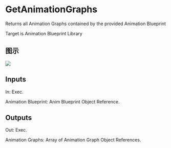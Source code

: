 # GetAnimationGraphs

Returns all Animation Graphs contained by the provided Animation Blueprint

Target is Animation Blueprint Library

## 图示

![]($-20221218-17494464.png)

## Inputs

In: Exec.

Animation Blueprint: Anim Blueprint Object Reference.  

## Outputs

Out: Exec.

Animation Graphs: Array of Animation Graph Object References.


